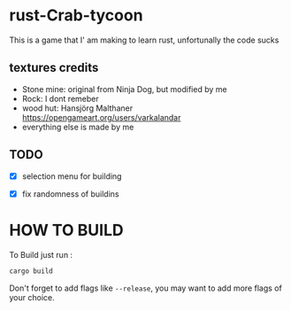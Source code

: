 # rust-Crab-tycoon
This is a game that I' am making to learn rust, unfortunally the code sucks



## textures credits
-  Stone mine: original from Ninja Dog, but modified by me
-  Rock: I dont remeber
- wood hut: Hansjörg Malthaner https://opengameart.org/users/varkalandar
- everything else is made by me




## TODO

- [x] selection menu for building
- [x] fix randomness of buildins


# HOW TO BUILD
To Build just run :

```sh
cargo build
```
Don't forget to add flags like `--release`, you may want to add more flags of your choice.
